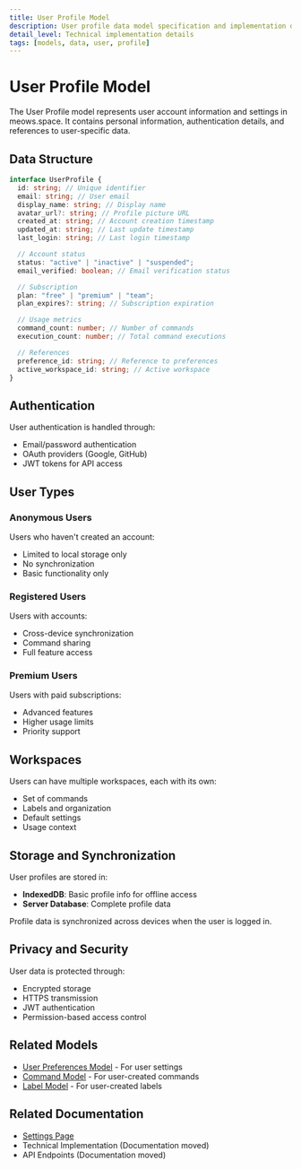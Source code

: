 ```yaml
---
title: User Profile Model
description: User profile data model specification and implementation details
detail_level: Technical implementation details
tags: [models, data, user, profile]
---
```


# User Profile Model

The User Profile model represents user account information and settings in meows.space. It contains personal information, authentication details, and references to user-specific data.

## Data Structure

```typescript
interface UserProfile {
  id: string; // Unique identifier
  email: string; // User email
  display_name: string; // Display name
  avatar_url?: string; // Profile picture URL
  created_at: string; // Account creation timestamp
  updated_at: string; // Last update timestamp
  last_login: string; // Last login timestamp

  // Account status
  status: "active" | "inactive" | "suspended";
  email_verified: boolean; // Email verification status

  // Subscription
  plan: "free" | "premium" | "team";
  plan_expires?: string; // Subscription expiration

  // Usage metrics
  command_count: number; // Number of commands
  execution_count: number; // Total command executions

  // References
  preference_id: string; // Reference to preferences
  active_workspace_id: string; // Active workspace
}
```

## Authentication

User authentication is handled through:

- Email/password authentication
- OAuth providers (Google, GitHub)
- JWT tokens for API access

## User Types

### Anonymous Users

Users who haven't created an account:

- Limited to local storage only
- No synchronization
- Basic functionality only

### Registered Users

Users with accounts:

- Cross-device synchronization
- Command sharing
- Full feature access

### Premium Users

Users with paid subscriptions:

- Advanced features
- Higher usage limits
- Priority support

## Workspaces

Users can have multiple workspaces, each with its own:

- Set of commands
- Labels and organization
- Default settings
- Usage context

## Storage and Synchronization

User profiles are stored in:

- **IndexedDB**: Basic profile info for offline access
- **Server Database**: Complete profile data

Profile data is synchronized across devices when the user is logged in.

## Privacy and Security

User data is protected through:

- Encrypted storage
- HTTPS transmission
- JWT authentication
- Permission-based access control

## Related Models

- [User Preferences Model](user-preferences.md) - For user settings
- [Command Model](command.md) - For user-created commands
- [Label Model](label.md) - For user-created labels

## Related Documentation

- [Settings Page](../pages/settings.md)
- Technical Implementation (Documentation moved)
- API Endpoints (Documentation moved)
